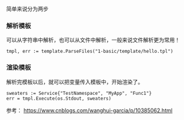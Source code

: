简单来说分为两步

### 解析模板
可以从字符串中解析，也可以从文件中解析，一般来说文件解析更为常用！

```golang
tmpl, err := template.ParseFiles("1-basic/template/hello.tpl")
```
### 渲染模板
解析完模板以后，就可以把变量传入模板中，开始渲染了。
```golang
sweaters := Service{"TestNamespace", "MyApp", "Func1"}
err = tmpl.Execute(os.Stdout, sweaters)
```

参考： https://www.cnblogs.com/wanghui-garcia/p/10385062.html
